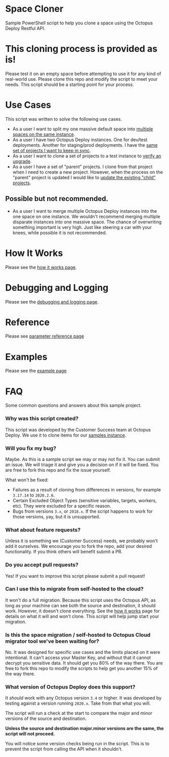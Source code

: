 # Space Cloner
Sample PowerShell script to help you clone a space using the Octopus Deploy Restful API.

# This cloning process is provided as is!
Please test it on an empty space before attempting to use it for any kind of real-world use.  Please clone this repo and modify the script to meet your needs.  This script should be a starting point for your process.

# Use Cases
This script was written to solve the following use cases.

- As a user I want to split my one massive default space into [multiple spaces on the same instance](docs/UseCase-BreakUpSpace.md).
- As a user I have two Octopus Deploy instances.  One for dev/test deployments.  Another for staging/prod deployments.  I have the [same set of projects I want to keep in sync](docs/UseCase-KeepInstancesInSync.md).
- As a user I want to clone a set of projects to a test instance to [verify an upgrade](docs/UseCase-CopyToTestInstance.md).
- As a user I have a set of "parent" projects.  I clone from that project when I need to create a new project.  However, when the process on the "parent" project is updated I would like to [update the existing "child" projects](docs/UseCase-ParentChildProjects.md).

## Possible but not recommended.

- As a user I want to merge multiple Octopus Deploy instances into the one space on one instance.  We wouldn't recommend merging multiple disparate instances into one massive space.  The chance of overwriting something important is very high.  Just like steering a car with your knees, while possible it is not recommended.

# How It Works
Please see the [how it works page](docs/HowItWorks.md).

# Debugging and Logging
Please see the [debugging and logging page](docs/Debugging.md).

# Reference
Please see [parameter reference page](docs/ParameterReference.md)

# Examples
Please see the [example page](docs/Examples.md)

# FAQ
Some common questions and answers about this sample project.

### Why was this script created?
This script was developed by the Customer Success team at Octopus Deploy.  We use it to clone items for our [samples instance](https://samples.octopus.app).

### Will you fix my bug?  
Maybe.  As this is a sample script we may or may not fix it.  You can submit an issue.  We will triage it and give you a decision on if it will be fixed.  You are free to fork this repo and fix the issue yourself.

What won't be fixed:
- Failures as a result of cloning from differences in versions, for example `3.17.14` to `2020.2.6`.  
- Certain Excluded Object Types (sensitive variables, targets, workers, etc).  They were excluded for a specific reason.  
- Bugs from versions `3.x`, or `2018.x`.  If the script happens to work for those versions, yay, but it is unsupported.

### What about feature requests?
Unless it is something we (Customer Success) needs, we probably won't add it ourselves.  We encourage you to fork the repo, add your desired functionality.  If you think others will benefit submit a PR.

### Do you accept pull requests?
Yes!  If you want to improve this script please submit a pull request!

### Can I use this to migrate from self-hosted to the cloud?
It won't do a full migration.  Because this script uses the Octopus API, as long as your machine can see both the source and destination, it should work.  However, it doesn't clone everything.  See the [how it works](docs/HowItWorks.md) page for details on what it will and won't clone.  This script will help jump start your migration.

### Is this the space migration / self-hosted to Octopus Cloud migrator tool we've been waiting for?
No.  It was designed for specific use cases and the limits placed on it were intentional.  It can't access your Master Key, and without that it cannot decrypt you sensitive data.  It should get you 80% of the way there.  You are free to fork this repo to modify the scripts to help get you another 15% of the way there.  

### What version of Octopus Deploy does this support?
It _should_ work with any Octopus version `3.4` or higher.  It was developed by testing against a version running `2020.x`.  Take from that what you will. 

The script will run a check at the start to compare the major and minor versions of the source and destination.  

**Unless the source and destination major.minor versions are the same, the script will not proceed.**

You will notice some version checks being run in the script.  This is to prevent the script from calling the API when it shouldn't.